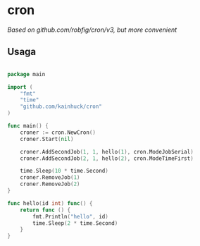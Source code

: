 # cron

*Based on github.com/robfig/cron/v3, but more convenient*

## Usaga

```go

package main

import (
    "fmt"
    "time"
    "github.com/kainhuck/cron"
)

func main() {
    croner := cron.NewCron()
    croner.Start(nil)

    croner.AddSecondJob(1, 1, hello(1), cron.ModeJobSerial)
    croner.AddSecondJob(2, 1, hello(2), cron.ModeTimeFirst)

    time.Sleep(10 * time.Second)
    croner.RemoveJob(1)
    croner.RemoveJob(2)
}

func hello(id int) func() {
    return func () {
        fmt.Println("hello", id)
        time.Sleep(2 * time.Second)
    }
}

```